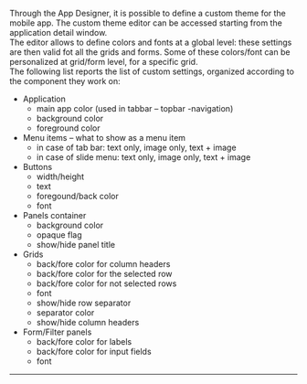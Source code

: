Through the App Designer, it is possible to define a custom theme for the mobile app. The custom theme editor can be accessed starting from the application detail window.  
The editor allows to define colors and fonts at a global level: these settings are then valid fot all the grids and forms. Some of these colors/font can be personalized at grid/form level, for a specific grid.  
The following list reports the list of custom settings, organized according to the component they work on:

* Application
  * main app color \(used in tabbar – topbar -navigation\)
  * background color
  * foreground color
* Menu items – what to show as a menu item
  * in case of tab bar: text only, image only, text + image
  * in case of slide menu: text only, image only, text + image
* Buttons
  * width/height
  * text
  * foregound/back color
  * font
* Panels container
  * background color
  * opaque flag
  * show/hide panel title
* Grids
  * back/fore color for column headers
  * back/fore color for the selected row
  * back/fore color for not selected rows
  * font
  * show/hide row separator
  * separator color
  * show/hide column headers
* Form/Filter panels
  * back/fore color for labels
  * back/fore color for input fields
  * font

---



